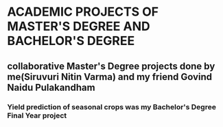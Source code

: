 <h1>ACADEMIC PROJECTS OF MASTER'S DEGREE AND BACHELOR'S DEGREE</h1>
<h2>collaborative Master's Degree projects done by me(Siruvuri Nitin Varma) and my friend Govind Naidu Pulakandham</h2>
<h3>Yield prediction of seasonal crops was my Bachelor's Degree Final Year project </h3>
